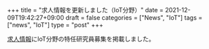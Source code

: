 +++
title = "求人情報を更新しました（IoT分野）"
date = 2021-12-09T19:42:27+09:00
draft = false
categories = ["News", "IoT"]
tags = ["news", "IoT"]
type = "post"
+++

[求人情報](/recruit#1-IoT分野)にIoT分野の特任研究員募集を掲載しました。


